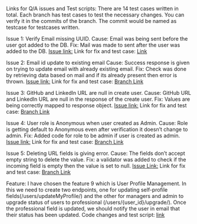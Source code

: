 Links for Q/A issues and Test scripts:
There are 14 test cases written in total. Each branch has test cases to test the necessary changes. You can verify it in the commits of the branch. The commit would be named as testcase for testcases written.

Issue 1: Verify Email missing UUID.
Cause: Email was being sent before the user got added to the DB.
Fix: Mail was made to sent after the user was added to the DB.
[Issue link:](https://github.com/Abishek183/final_project_user_management/issues/1)
Link for fix and test case: [Link](https://github.com/Abishek183/final_project_user_management/tree/1-email-missing-uuid)


Issue 2: Email id update to existing email
Cause: Success response is given on trying to update email with already existing email.
Fix: Check was done by retrieving data based on mail and if its already present then error is thrown.
[Issue link:](https://github.com/Abishek183/final_project_user_management/issues/3)
Link for fix and test case: [Branch Link](https://github.com/Abishek183/final_project_user_management/tree/3-email-id-update)

Issue 3: GitHub and LinkedIn URL are null in create user.
Cause: GitHub URL and LinkedIn URL are null in the response of the create user.
Fix: Values are being correctly mapped to response object.
[Issue link:](https://github.com/Abishek183/final_project_user_management/issues/5)
Link for fix and test case: [Branch Link](https://github.com/Abishek183/final_project_user_management/tree/5-github-and-linked-url-are-null-in-create-user)

Issue 4: User role is Anonymous when user created as Admin.
Cause: Role is getting default to Anonymous even after verification it doesn’t change to admin.
Fix: Added code for role to be admin if user is created as admin.
[Issue link:](https://github.com/Abishek183/final_project_user_management/issues/8)
Link for fix and test case: [Branch Link](https://github.com/Abishek183/final_project_user_management/tree/8-user-role-is-anonymous-when-user-created-as-admin)

Issue 5: Deleting URL fields is giving error.
Cause: The fields don’t accept empty string to delete the value.
Fix: a validator was added to check if the incoming field is empty then the value is set to null.
[Issue Link:](https://github.com/Abishek183/final_project_user_management/issues/12) 
Link for fix and test case: [Branch Link](https://github.com/Abishek183/final_project_user_management/tree/12-deleting-url-fields-is-giving-error)


Feature:
I have chosen the feature 9 which is User Profile Management. In this we need to create two endpoints, one for updating self-profile fields(/users/updateMyProfile/) and the other for managers and admin to upgrade status of users to professional (/users/{user_id}/upgrade/). Once the professional field is updated, we should notify the user in email that their status has been updated.
Code changes and test script: [link](https://github.com/Abishek183/final_project_user_management/tree/feature)
